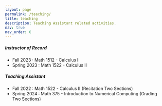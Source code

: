 ```yaml
---
layout: page
permalink: /teaching/
title: teaching
description: Teaching Assistant related activities.
nav: true
nav_order: 6
---
```


##### Instructor of Record
* Fall 2023 : Math 1512 - Calculus I
* Spring 2023 : Math 1522 - Calculus II
##### Teaching Assistant
* Fall 2022 : Math 1522 - Calculus II (Recitation Two Sections)
* Spring 2024 : Math 375 - Introduction to Numerical Computing (Grading Two Sections)
